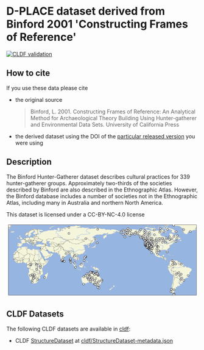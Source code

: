 # D-PLACE dataset derived from Binford 2001 'Constructing Frames of Reference'

[![CLDF validation](https://github.com/D-PLACE/dplace-dataset-binford/workflows/CLDF-validation/badge.svg)](https://github.com/D-PLACE/dplace-dataset-binford/actions?query=workflow%3ACLDF-validation)

## How to cite

If you use these data please cite
- the original source
  > Binford, L. 2001. Constructing Frames of Reference: An Analytical Method for Archaeological Theory Building Using Hunter-gatherer and Environmental Data Sets. University of California Press
- the derived dataset using the DOI of the [particular released version](../../releases/) you were using

## Description


The Binford Hunter-Gatherer dataset describes cultural practices for 339 hunter-gatherer groups. Approximately two-thirds of the societies described by Binford are also described in the Ethnographic Atlas. However, the Binford database includes a number of societies not in the Ethnographic Atlas, including many in Australia and northern North America.

This dataset is licensed under a CC-BY-NC-4.0 license




![](map.png)



## CLDF Datasets

The following CLDF datasets are available in [cldf](cldf):

- CLDF [StructureDataset](https://github.com/cldf/cldf/tree/master/modules/StructureDataset) at [cldf/StructureDataset-metadata.json](cldf/StructureDataset-metadata.json)